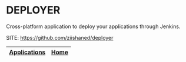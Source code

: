 # DEPLOYER

 Cross-platform application to deploy your applications through Jenkins.
 
 SITE: https://github.com/ziishaned/deployer

 | [Applications](https://portable-linux-apps.github.io/apps.html) | [Home](https://portable-linux-apps.github.io)
 | --- | --- |
